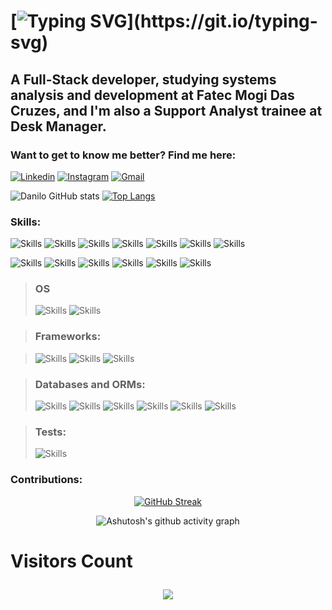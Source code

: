 # [![Typing SVG](https://readme-typing-svg.demolab.com/?font=Fira+Code&weight=300&size=50&duration=4000&pause=1000&center=true&vCenter=true&random=false&width=1000&lines=Welcome+!;I'am+Danilo+Gomes+!)](https://git.io/typing-svg)

## A Full-Stack developer, studying systems analysis and development at Fatec Mogi Das Cruzes, and I'm also a Support Analyst trainee at Desk Manager.
### Want to get to know me better? Find me here:

[![Linkedin](https://img.shields.io/badge/LinkedIn-0077B5?style=for-the-badge&logo=linkedin&logoColor=white)](www.linkedin.com/in/danilo-de-araujo)
[![Instagram](https://img.shields.io/badge/Instagram-E4405F?style=for-the-badge&logo=instagram&logoColor=white)](https://www.instagram.com/daniloaraujogomes/)
[![Gmail](https://img.shields.io/badge/Gmail-D14836?style=for-the-badge&logo=gmail&logoColor=white)](danuloxaraujo@gmail.com)


![Danilo GitHub stats](https://github-readme-stats.vercel.app/api?username=jayxani&show_icons=true&theme=radical)
[![Top Langs](https://github-readme-stats.vercel.app/api/top-langs/?username=JayXani&layout=compact&theme=radical)](https://github.com/anuraghazra/github-readme-stats)
<br>

### Skills:

![Skills](https://img.shields.io/badge/Java-ED8B00?style=for-the-badge&logo=openjdk&logoColor=white)
![Skills](https://img.shields.io/badge/JavaScript-F7DF1E?style=for-the-badge&logo=javascript&logoColor=black)
![Skills](https://img.shields.io/badge/TypeScript-007ACC?style=for-the-badge&logo=typescript&logoColor=white)
![Skills](https://img.shields.io/badge/PHP-777BB4?style=for-the-badge&logo=php&logoColor=white)
![Skills](https://img.shields.io/badge/HTML5-E34F26?style=for-the-badge&logo=html5&logoColor=white)
![Skills](https://img.shields.io/badge/CSS3-1572B6?style=for-the-badge&logo=css3&logoColor=white)
![Skills](https://img.shields.io/badge/Redux-593D88?style=for-the-badge&logo=redux&logoColor=white)

![Skills](https://img.shields.io/badge/React_Router-CA4245?style=for-the-badge&logo=react-router&logoColor=white)
![Skills](https://img.shields.io/badge/Express.js-404D59?style=for-the-badge)
![Skills](https://img.shields.io/badge/Microsoft_Office-D83B01?style=for-the-badge&logo=microsoft-office&logoColor=white)
![Skills](https://img.shields.io/badge/GIT-E44C30?style=for-the-badge&logo=git&logoColor=white)
![Skills](https://img.shields.io/badge/json%20web%20tokens-323330?style=for-the-badge&logo=json-web-tokens&logoColor=pink)
![Skills](https://img.shields.io/badge/Oracle-F80000?style=for-the-badge&logo=oracle&logoColor=black)

> ### OS
> ![Skills](https://img.shields.io/badge/Ubuntu-E95420?style=for-the-badge&logo=ubuntu&logoColor=white)
> ![Skills](https://img.shields.io/badge/Windows-0078D6?style=for-the-badge&logo=windows&logoColor=white)

> ### Frameworks:

> ![Skills](https://img.shields.io/badge/React-20232A?style=for-the-badge&logo=react&logoColor=61DAFB)
> ![Skills](https://img.shields.io/badge/Spring-6DB33F?style=for-the-badge&logo=spring&logoColor=white)
> ![Skills](https://img.shields.io/badge/Node.js-43853D?style=for-the-badge&logo=node.js&logoColor=white)

> ### Databases and ORMs:
> ![Skills](https://img.shields.io/badge/MySQL-00000F?style=for-the-badge&logo=mysql&logoColor=white)
> ![Skills](https://img.shields.io/badge/PostgreSQL-316192?style=for-the-badge&logo=postgresql&logoColor=white)
> ![Skills](https://img.shields.io/badge/MongoDB-4EA94B?style=for-the-badge&logo=mongodb&logoColor=white)
> ![Skills](https://img.shields.io/badge/Sequelize-52B0E7?style=for-the-badge&logo=Sequelize&logoColor=white)
> ![Skills](https://img.shields.io/badge/Prisma-3982CE?style=for-the-badge&logo=Prisma&logoColor=white)
> ![Skills](https://img.shields.io/badge/Hibernate-59666C?style=for-the-badge&logo=Hibernate&logoColor=white)


> ### Tests:
> ![Skills](https://img.shields.io/badge/Jest-323330?style=for-the-badge&logo=Jest&logoColor=white)

### Contributions:
<div align="center">
  
[![GitHub Streak](https://github-readme-streak-stats.herokuapp.com?user=JayXani&theme=radical&locale=pt_BR&date_format=n%2Fj%5B%2FY%5D&card_width=900)](https://git.io/streak-stats)

</div>
<div align="center" >
   
![Ashutosh's github activity graph](https://ssr-contributions-svg.vercel.app/_/JayXani?chart=3dbar&gap=0.6&scale=2&flatten=2&animation=none&animation_duration=1&animation_delay=0.05&animation_amplitude=20&animation_frequency=0.5&animation_wave_center=10_0&format=svg&weeks=30&theme=blue&dark=true) 

# <p align="left"><b>Visitors Count</b></p> 
  
<p align="center"><img align="center" src="https://visit-counter.vercel.app/counter.png?page=https%3A%2F%2Fgithub.com%2FJayXani&s=50&c=db006a&bg=00000000&no=7&ff=digi&tb=Visits%3A++&ta=" /></p> 
</div>
